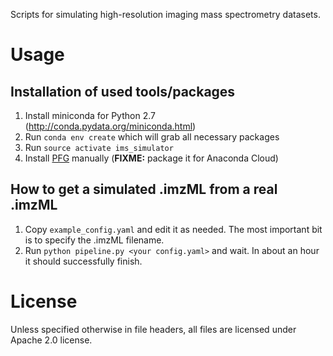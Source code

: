 Scripts for simulating high-resolution imaging mass spectrometry datasets.

# Usage

## Installation of used tools/packages

1. Install miniconda for Python 2.7 (http://conda.pydata.org/miniconda.html)
2. Run `conda env create` which will grab all necessary packages
3. Run `source activate ims_simulator`
4. Install [PFG](https://github.com/zmzhang/PFG) manually (**FIXME:** package it for Anaconda Cloud)

## How to get a simulated .imzML from a real .imzML

1. Copy `example_config.yaml` and edit it as needed. The most important bit is to specify the .imzML filename.
2. Run `python pipeline.py <your config.yaml>` and wait. In about an hour it should successfully finish.

# License

Unless specified otherwise in file headers, all files are licensed under Apache 2.0 license.
